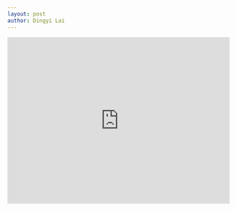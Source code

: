 ```yaml
---
layout: post
author: Dingyi Lai
---
```


<embed src="https://github.com/Dingyi-Lai/Dingyi-Lai.github.io/blob/main/_pdfs/%5BDR%5Dterm_paper.pdf"  width="500" height="375" type="application/pdf"/>


